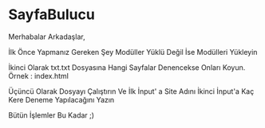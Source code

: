 # SayfaBulucu

Merhabalar Arkadaşlar,

İlk Önce Yapmanız Gereken Şey Modüller Yüklü Değil İse Modülleri Yükleyin

İkinci Olarak txt.txt Dosyasına Hangi Sayfalar Denencekse Onları Koyun. Örnek : index.html

Üçüncü Olarak Dosyayı Çalıştırın Ve İlk İnput' a Site Adını İkinci İnput'a Kaç Kere Deneme Yapılacağını Yazın


Bütün İşlemler Bu Kadar ;)
